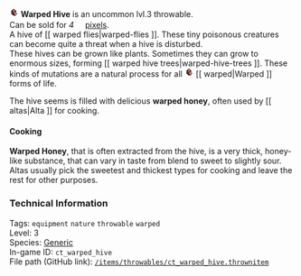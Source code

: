 ![ ](https://raw.githubusercontent.com/Ceterai/Enternia/main/items/throwables/ct_warped_hive.png) **Warped Hive** is an uncommon lvl.3 throwable.  
Can be sold for *4* <img src="https://starbounder.org/mediawiki/images/2/21/Pixel.png" width="12" height="16"/> [pixels](https://starbounder.org/Pixel).  
A hive of [[ warped flies|warped-flies ]]. These tiny poisonous creatures can become quite a threat when a hive is disturbed.  
These hives can be grown like plants. Sometimes they can grow to enormous sizes, forming [[ warped hive trees|warped-hive-trees ]]. These kinds of mutations are a natural process for all ![ ](https://raw.githubusercontent.com/Ceterai/Enternia/main/items/throwables/ct_warped_hive.png) [[ warped|Warped ]] forms of life.

The hive seems is filled with delicious **warped honey**, often used by [[ altas|Alta ]] for cooking.

#### Cooking

**Warped Honey**, that is often extracted from the hive, is a very thick, honey-like substance, that can vary in taste from blend to sweet to slightly sour. Altas usually pick the sweetest and thickest types for cooking and leave the rest for other purposes.

### Technical Information

Tags: `equipment` `nature` `throwable` `warped`  
Level: 3  
Species: [Generic](https://starbounder.org/Perfectly_Generic_Item)  
In-game ID: `ct_warped_hive`  
File path (GitHub link): [`/items/throwables/ct_warped_hive.thrownitem`](https://github.com/Ceterai/Enternia/blob/main/items/throwables/ct_warped_hive.thrownitem)
